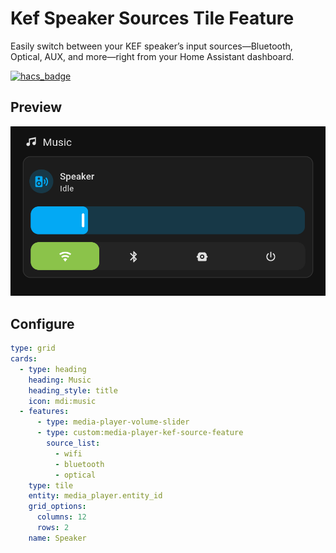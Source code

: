 # Kef Speaker Sources Tile Feature

Easily switch between your KEF speaker’s input sources—Bluetooth, Optical, AUX, and more—right from your Home Assistant dashboard.

[![hacs_badge](https://img.shields.io/badge/HACS-Custom-41BDF5.svg?style=for-the-badge)](https://github.com/hacs/integration)

## Preview

![image](assets/kef_speaker_tile_card.png)

## Configure

```yaml
type: grid
cards:
  - type: heading
    heading: Music
    heading_style: title
    icon: mdi:music
  - features:
      - type: media-player-volume-slider
      - type: custom:media-player-kef-source-feature
        source_list:
          - wifi
          - bluetooth
          - optical
    type: tile
    entity: media_player.entity_id
    grid_options:
      columns: 12
      rows: 2
    name: Speaker
```
